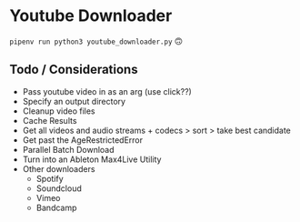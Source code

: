 # Youtube Downloader

`pipenv run python3 youtube_downloader.py` 🙃

## Todo / Considerations

- Pass youtube video in as an arg (use click??)
- Specify an output directory
- Cleanup video files
- Cache Results
- Get all videos and audio streams + codecs > sort > take best candidate
- Get past the AgeRestrictedError
- Parallel Batch Download
- Turn into an Ableton Max4Live Utility
- Other downloaders
  - Spotify
  - Soundcloud
  - Vimeo
  - Bandcamp
